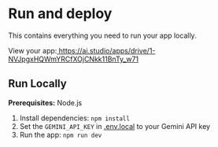 

# Run and deploy 

This contains everything you need to run your app locally.

View your app:[ https://ai.studio/apps/drive/1-NVJpgxHQWmYRCfXOjCNkk11BnTy_w71
](https://careeros-ai-career-advisor-756283799367.us-west1.run.app)
## Run Locally

**Prerequisites:**  Node.js


1. Install dependencies:
   `npm install`
2. Set the `GEMINI_API_KEY` in [.env.local](.env.local) to your Gemini API key
3. Run the app:
   `npm run dev`
